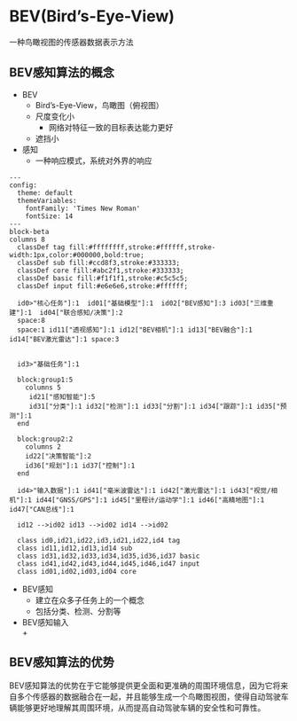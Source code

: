 <style>@import url(../../css/auto-number-title.css); </style>

# BEV(Bird’s-Eye-View)

一种鸟瞰视图的传感器数据表示方法

## BEV感知算法的概念    
+ BEV   
  + Bird’s-Eye-View，鸟瞰图（俯视图）   
  + 尺度变化小  
    + 网络对特征一致的目标表达能力更好  
  + 遮挡小  
+ 感知  
  + 一种响应模式，系统对外界的响应    

```mermaid
---
config:
  theme: default
  themeVariables:
    fontFamily: 'Times New Roman'
    fontSize: 14
---
block-beta
columns 8
  classDef tag fill:#ffffffff,stroke:#ffffff,stroke-width:1px,color:#000000,bold:true;
  classDef sub fill:#ccd8f3,stroke:#333333;
  classDef core fill:#abc2f1,stroke:#333333;
  classDef basic fill:#f1f1f1,stroke:#c5c5c5;
  classDef input fill:#e6e6e6,stroke:#ffffff;

  id0>"核心任务"]:1  id01["基础模型"]:1  id02["BEV感知"]:3 id03["三维重建"]:1  id04["联合感知/决策"]:2
  space:8
  space:1 id11["透视感知"]:1 id12["BEV相机"]:1 id13["BEV融合"]:1 id14["BEV激光雷达"]:1 space:3

  
  id3>"基础任务"]:1
  
  block:group1:5
    columns 5
     id21["感知智能"]:5   
     id31["分类"]:1 id32["检测"]:1 id33["分割"]:1 id34["跟踪"]:1 id35["预测"]:1 
  end

  block:group2:2
    columns 2
    id22["决策智能"]:2
    id36["规划"]:1 id37["控制"]:1
  end

  id4>"输入数据"]:1 id41["毫米波雷达"]:1 id42["激光雷达"]:1 id43["视觉/相机"]:1 id44["GNSS/GPS"]:1 id45["里程计/运动学"]:1 id46["高精地图"]:1 id47["CAN总线"]:1

  id12 -->id02 id13 -->id02 id14 -->id02

  class id0,id21,id22,id3,id21,id22,id4 tag
  class id11,id12,id13,id14 sub
  class id31,id32,id33,id34,id35,id36,id37 basic
  class id41,id42,id43,id44,id45,id46,id47 input
  class id01,id02,id03,id04 core
```

+ BEV感知 
  + 建立在众多子任务上的一个概念  
  + 包括分类、检测、分割等  
+ BEV感知输入  
  + 
## BEV感知算法的优势    
BEV感知算法的优势在于它能够提供更全面和更准确的周围环境信息，因为它将来自多个传感器的数据融合在一起，并且能够生成一个鸟瞰图视图，使得自动驾驶车辆能够更好地理解其周围环境，从而提高自动驾驶车辆的安全性和可靠性。   

